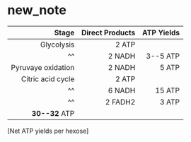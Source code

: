 # new_note

Stage | Direct Products | ATP Yields
----: | --------------: | ---------:
Glycolysis | 2 ATP ||
^^ | 2 NADH | 3--5 ATP |
Pyruvaye oxidation | 2 NADH | 5 ATP |
Citric acid cycle | 2 ATP ||
^^ | 6 NADH | 15 ATP |
^^ | 2 FADH2 | 3 ATP |
**30--32** ATP |||
[Net ATP yields per hexose]
